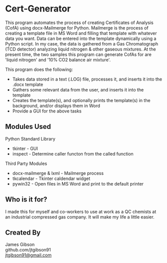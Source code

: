 # Cert-Generator

This program automates the process of creating Certificates of Analysis (CofA) using docx-Mailmerge for Python. Mailmerge is the process of creating a template file in MS Word and filling that template with whatever data you want. Data can be entered into the template dynamically using a Python script. In my case, the data is gathered from a Gas Chromatograph (TCD detector) analyzing liquid nitrogen & other gaseous mixtures. At the present time, the two samples this program can generate CofAs for are 'liquid nitrogen' and '10% CO2 balance air mixture'.

This program does the following:
  - Takes data stored in a text (.LOG) file, processes it, and inserts it into the .docx template
  - Gathers some relevant data from the user, and inserts it into the template
  - Creates the template(s), and optionally prints the template(s) in the background, and/or displays them in Word
  - Provide a GUI for the above tasks
  

## Modules Used

Python Standard Library
  - tkinter - GUI
  - inspect - Determine caller functon from the called function

Third Party Modules
  - docx-mailmerge & lxml - Mailmerge process
  - tkcalendar - Tkinter caldendar widget
  - pywin32 - Open files in MS Word and print to the default printer
  
## Who is it for?

I made this for myself and co-workers to use at work as a QC chemists at an industrial compressed gas company. It will make my life a little easier.

## Created By

James Gibson  
github.com/jtgibson91  
jtgibson91@gmail.com
